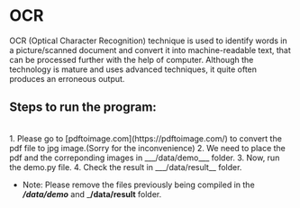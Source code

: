 # OCR
OCR (Optical Character Recognition) technique is used to identify words in a picture/scanned document and convert it into machine-readable text, that can be processed further with the help of computer. Although the technology is mature and uses advanced techniques, it quite often produces an erroneous output.

## Steps to run the program:
<br>
1. Please go to [pdftoimage.com](https://pdftoimage.com/) to convert the pdf file to jpg image.(Sorry for the inconvenience)
2. We need to place the pdf and the correponding images in ___/data/demo___ folder.
3. Now, run the demo.py file.
4. Check the result in ___/data/result__ folder.

  * Note: Please remove the files previously being compiled in the ___/data/demo___ and ___/data/result__ folder.
